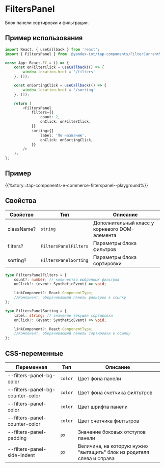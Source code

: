 # FiltersPanel

Блок панели сортировки и фильтрации.

## Пример использования

```typescript jsx
import React, { useCallback } from 'react';
import { FiltersPanel } from '@yandex-int/tap-components/FilterCurrentValue';

const App: React.FC = () => {
    const onFilterClick = useCallback(() => {
        window.location.href = '/filters'
    }, []);

    const onSortingClick = useCallback(() => {
        window.location.href = '/sorting'
    }, []);

    return (
        <FiltersPanel
            filters={{
                count: 2,
                onClick: onFilterClick,
            }}
            sorting={{
                label: 'По названию',
                onClick: onSortingClick,
            }}
        />
    );
};
```

## Пример

{{%story:::tap-components-e-commerce-filterspanel--playground%}}

## Свойства

| Свойство   | Тип                       | Описание                                      |
| ---------- | ------------------------- | --------------------------------------------- |
| className? | `string`                  | Дополнительный класс у корневого DOM-элемента |
| filters?   | `FiltersPanelFilters`     | Параметры блока фильтров                      |
| sorting?   | `FiltersPanelSorting`     | Параметры блока сортировки                    |

```typescript jsx
type FiltersPanelFilters = {
    count?: number; // количество выбранных фильтров
    onClick?: (event: SyntheticEvent) => void;

    linkComponent?: React.ComponentType;
    //Компонент, оборачивающий панель фильтров в ссылку
};

type FiltersPanelSorting = {
    label: string; // значение текущей сортировки
    onClick?: (event: SyntheticEvent) => void;

    linkComponent?: React.ComponentType;
    //Компонент, оборачивающий панель сортировки в ссылку
};
```

## CSS-переменные

| Переменная                       | Тип      | Описание                                                              |
| -------------------------------- | -------- | --------------------------------------------------------------------- |
| --filters-panel-bg-color         | `color`  | Цвет фона панели                                                      |
| --filters-panel-bg-counter-color | `color`  | Цвет фона счетчика филтьтров                                          |
| --filters-panel-color            | `color`  | Цвет шрифта панели                                                    |
| --filters-panel-counter-color    | `color`  | Цвет счетчика филтьтров                                               |
| --filters-panel-padding          | `px`     | Значение боковых отступов панели                                      |
| --filters-panel-side-indent      | `px`     | Величина, на которую нужно "вытащить" блок из родителя слева и справа |
